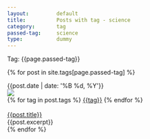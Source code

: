 ```yaml
---
layout:			default
title:			Posts with tag - science
category:		tag
passed-tag:		science
type:           dummy
---
```

Tag: {{page.passed-tag}}

{% for post in site.tags[page.passed-tag] %}
<article>
    <div class="ui stackable grid">
        <div class="four wide column">
            <div class="ui segment basic">
                <div class="ui fluid image">
                    <div class="ui green ribbon label">
                        <i class="date icon"></i>{{post.date | date: '%B %d, %Y'}}
                    </div>
                    <img src="{{post.img}}">
                </div>
            </div>
        </div>
        <div class="twelve wide column fluid">
            <div class="ui basic segment">
                <div class="">
                {% for tag in post.tags %}
                    <a href='/tag/{{tag}}' class="ui blue label">{{tag}}</a>
                {% endfor %}
                </div>
                <br/>
                <div class="article-header">
                    <a href="{{post.url}}" class="ui large header">{{post.title}}</a>
                </div>
                <div class="ui divider"></div>
                <div class="article-meta">
                    <span class="date"></span>
                </div>
                <div class="article-info">
                    <div class="description">{{post.excerpt}}</div>
                </div>
            </div>
        </div>
    </div>
</article>
{% endfor %}
